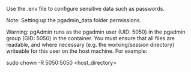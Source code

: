 Use the .env file to configure sensitive data such as passwords.

Note: Setting up the pgadmin_data folder permissions.

Warning: pgAdmin runs as the pgadmin user (UID: 5050) in the pgadmin group (GID: 5050) in the container. You must ensure that all files are readable, and where necessary (e.g. the working/session directory) writeable for this user on the host machine. For example:

sudo chown -R 5050:5050 <host_directory>

